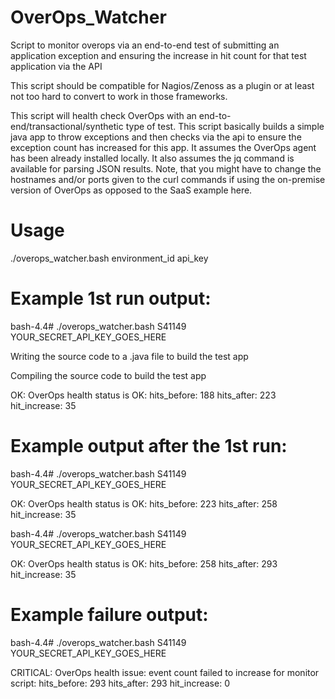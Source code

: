 # OverOps_Watcher

Script to monitor overops via an end-to-end test of submitting an application exception and ensuring the increase in hit count for that test application via the API 

This script should be compatible for Nagios/Zenoss as a plugin or at least not too hard to convert to work in those frameworks.

This script will health check OverOps with an end-to-end/transactional/synthetic type of test.  This script basically builds a simple java app to throw exceptions and then checks via the api to ensure the exception count has increased for this app. It assumes the OverOps agent has been already installed locally. It also assumes the jq command is available for parsing JSON results.  Note, that you might have to change the hostnames and/or ports given to the curl commands if using the on-premise version of OverOps as opposed to the SaaS example here.


# Usage
   ./overops_watcher.bash environment_id api_key


# Example 1st run output:

bash-4.4# ./overops_watcher.bash S41149 YOUR_SECRET_API_KEY_GOES_HERE

Writing the source code to a .java file to build the test app

Compiling the source code to build the test app

OK: OverOps health status is OK: hits_before: 188 hits_after: 223 hit_increase: 35

# Example output after the 1st run:

bash-4.4# ./overops_watcher.bash S41149 YOUR_SECRET_API_KEY_GOES_HERE

OK: OverOps health status is OK: hits_before: 223 hits_after: 258 hit_increase: 35

bash-4.4# ./overops_watcher.bash S41149 YOUR_SECRET_API_KEY_GOES_HERE

OK: OverOps health status is OK: hits_before: 258 hits_after: 293 hit_increase: 35

# Example failure output:

bash-4.4# ./overops_watcher.bash S41149 YOUR_SECRET_API_KEY_GOES_HERE

CRITICAL: OverOps health issue: event count failed to increase for monitor script: hits_before: 293 hits_after: 293 hit_increase: 0



